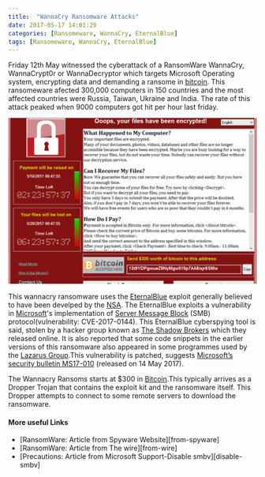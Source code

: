 ```yaml
---
title:  "WannaCry Ransomware Attacks"
date: 2017-05-17 14:01:29
categories: [Ransomeware, WannaCry, EternalBlue]
tags: [Ransomeware, WannaCry, EternalBlue]
---
```


Friday 12th May witnessed the cyberattack of a RansomWare WannaCry, WannaCrypt0r or WannaDecryptor which targets Microsoft Operating system, encrypting data and demanding a ransome in [bitcoin][Bitcoin-link-wiki]. This ransomeware afected 300,000 computers in 150 countries and the most affected countries were Russia, Taiwan, Ukraine and India. The rate of this attack peaked when 9000 computers got hit per hour last friday.

![wannacry](/assets/wannacry.png)

This wannacry ransomware uses the [EternalBlue][eternal-blue-wiki] exploit generally believed to have been develped by the [NSA][nsa-wiki]. The EternalBlue exploits a vulnerability in [Microsoft][microsoft-wiki]'s implementation of [Server Message Block][smb-wiki] (SMB) protocol(vulnerability: CVE-2017-0144). This EternalBlue cyberspying tool is said, stolen by a hacker group known as [The Shadow Brokers][shadow-brokers-wiki] which they released online. It is also reported that some code snippets in the earlier versions of this ransomware also appeared in some programmes used by the [Lazarus Group][lazarus-wiki].This vulnerability is patched, suggests [Microsoft’s security bulletin MS17-010][microsoft-bulletin] (released on 14 May 2017).

The Wannacry Ransoms starts at $300 in [Bitcoin][bitcoin-link-wiki].This typically arrives as a Dropper Trojan that contains the exploit kit and the ransomware itself. This Dropper attempts to connect to some remote servers to download the ransomware.

<h4>More useful Links</h4>
<ul>
  <li> [RansomWare: Article from Spyware Website][from-spyware]</li>
  <li> [RansomWare: Article from The wire][from-wire]</li>
  <li> [Precautions: Article from Microsoft Support-Disable smbv][disable-smbv]

</ul>


[disable-smbv]:  https://support.microsoft.com/en-in/help/2696547/how-to-enable-and-disable-smbv1,-smbv2,-and-smbv3-in-windows-vista,-windows-server-2008,-windows-7,-windows-server-2008-r2,-windows-8,-and-windows-server-2012
[from-spyware]:  http://www.2-spyware.com/remove-wannacry-ransomware-virus.html
[from-the-wire]:   https://thewire.in/136128/north-korea-wannacry-ransomware-link/
[bitcoin-link-wiki]:  https://en.wikipedia.org/wiki/Bitcoin
[eternal-blue-wiki]:  https://en.wikipedia.org/wiki/EternalBlue
[nsa-wiki]:  https://en.wikipedia.org/wiki/National_Security_Agency
[microsoft-wiki]:  https://en.wikipedia.org/wiki/Microsoft
[smb-wiki]:  https://en.wikipedia.org/wiki/Server_Message_Block
[shadow-brokers-wiki]:  https://en.wikipedia.org/wiki/The_Shadow_Brokers
[lazarus-wiki]:  https://en.wikipedia.org/wiki/Lazarus_Group
[microsoft-bulletin]:  https://technet.microsoft.com/en-us/library/security/ms17-010.aspx



